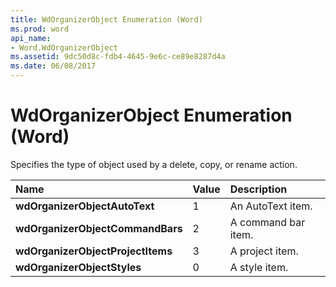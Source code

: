 ```yaml
---
title: WdOrganizerObject Enumeration (Word)
ms.prod: word
api_name:
- Word.WdOrganizerObject
ms.assetid: 9dc50d8c-fdb4-4645-9e6c-ce89e8287d4a
ms.date: 06/08/2017
---
```



# WdOrganizerObject Enumeration (Word)

Specifies the type of object used by a delete, copy, or rename action.



|**Name**|**Value**|**Description**|
|:-----|:-----|:-----|
| **wdOrganizerObjectAutoText**|1|An AutoText item.|
| **wdOrganizerObjectCommandBars**|2|A command bar item.|
| **wdOrganizerObjectProjectItems**|3|A project item.|
| **wdOrganizerObjectStyles**|0|A style item.|


